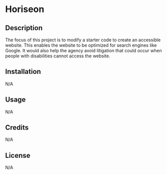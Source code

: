 # Horiseon

## Description

The focus of this project is to modify a starter code to create an accessible website. This enables the website to be optimized for search engines like Google. It would also help the agency avoid litigation that could occur when people with disabilities cannot access the website. 

## Installation 

N/A

## Usage

N/A

## Credits

N/A

## License

N/A

